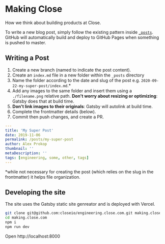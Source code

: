 # Making Close

How we think about building products at Close.

To write a new blog post, simply follow the existing pattern inside [`_posts`](https://github.com/closeio/engineering.close.com/blob/master/_posts).
GitHub will automatically build and deploy to GitHub Pages when something is pushed to master.

## Writing a Post

1. Create a new branch (named to indicate the post content).
1. Create an `index.md` file in a new folder within the `_posts` directory
1. Name the folder according to the date and slug of the post e.g. `2020-09-22-my-super-post/index.md`.\*
1. Add any images to the same folder and insert them using a `./filename.png` relative path. **Don't worry about resizing or optimizing**: Gatsby does that at build time.
1. **Don't link images to their originals**: Gatsby will autolink at build time.
1. Complete the frontmatter details (below).
1. Commit then push changes, and create a PR.

```yaml
---
title: 'My Super Post'
date: 2019-11-06
permalink: /posts/my-super-post
author: Alex Prokop
thumbnail: ''
metaDescription: ''
tags: [engineering, some, other, tags]
---

```

\*while not necessary for creating the post (which relies on the slug in the frontmatter) it helps file organization.

## Developing the site

The site uses the Gatsby static site genreator and is deployed with Vercel.

```bash
git clone git@github.com:closeio/engineering.close.com.git making.close.com
cd making.close.com
npm i
npm run dev
```

Open http://localhost:8000
